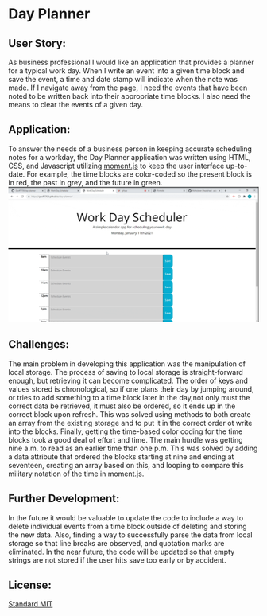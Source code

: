 # Day Planner

## User Story:
As business professional I would like an application that provides a planner for a typical work day. When I write an event into a given time block and save the event, a time and date stamp will indicate when the note was made. If I navigate away from the page, I need the events that have been noted to be written back into their appropriate time blocks. I also need the means to clear the events of a given day.
## Application:
To answer the needs of a business person in keeping accurate scheduling notes for a workday, the Day Planner application was written using HTML, CSS, and Javascript utilizing [moment.js](https://momentjs.com/) to keep the user interface up-to-date. For example, the time blocks are color-coded so the present block is in red, the past in grey, and the future in green.
![Day Planner Gif](images/day_planner.gif)

## Challenges:
The main problem in developing this application was the manipulation of local storage. The process of saving to local storage is straight-forward enough, but retrieving it can become complicated. The order of keys and values stored is chronological, so if one plans their day by jumping around, or tries to add something to a time block later in the day,not only must the correct data be retrieved, it must also be ordered, so it ends up in the correct block upon refresh. This was solved using methods to both create an array from the existing storage and to put it in the correct order ot write into the blocks. Finally, getting the time-based color coding for the time blocks took a good deal of effort and time. The main hurdle was getting nine a.m. to read as an earlier time than one p.m. This was solved by adding a data attribute that ordered the blocks starting at nine and ending at seventeen, creating an array based on this, and looping to compare this military notation of the time in moment.js.
## Further Development:
In the future it would be valuable to update the code to include a way to delete individual events from a time block outside of deleting and storing the new data. Also, finding a way to successfully parse the data from local storage so that line breaks are observed, and quotation marks are eliminated. In the near future, the code will be updated so that empty strings are not stored if the user hits save too early or by accident.
## License:
[Standard MIT](LICENSE)
